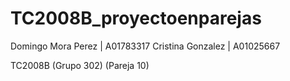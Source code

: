 # TC2008B_proyectoenparejas

Domingo Mora Perez | A01783317
<t></t>
Cristina Gonzalez | A01025667

TC2008B (Grupo 302) (Pareja 10)
